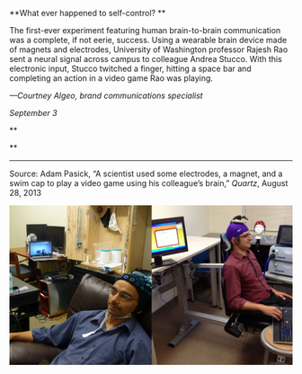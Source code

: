**What ever happened to self-control?
**

The first-ever experiment featuring human brain-to-brain communication was a complete, if not eerie, success. Using a wearable brain device made of magnets and electrodes, University of Washington professor Rajesh Rao sent a neural signal across campus to colleague Andrea Stucco. With this electronic input, Stucco twitched a finger, hitting a space bar and completing an action in a video game Rao was playing.

*—Courtney Algeo, brand communications specialist*

*September 3*

**

**

****

Source: Adam Pasick, “A scientist used some electrodes, a magnet, and a swim cap to play a video game using his colleague’s brain,” *Quartz*, August 28, 2013

![](../images/13.09.03_Algeo_BrainToBrainEDIT.jpg)
